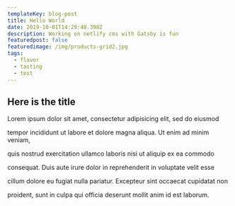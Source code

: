 ```yaml
---
templateKey: blog-post
title: Hello World
date: 2019-10-01T14:29:48.398Z
description: Working on netlify cms with Gatsby is fun
featuredpost: false
featuredimage: /img/products-grid2.jpg
tags:
  - flavor
  - tasting
  - test
---
```

## Here is the title

Lorem ipsum dolor sit amet, consectetur adipisicing elit, sed do eiusmod

tempor incididunt ut labore et dolore magna aliqua. Ut enim ad minim veniam,

quis nostrud exercitation ullamco laboris nisi ut aliquip ex ea commodo

consequat. Duis aute irure dolor in reprehenderit in voluptate velit esse

cillum dolore eu fugiat nulla pariatur. Excepteur sint occaecat cupidatat non

proident, sunt in culpa qui officia deserunt mollit anim id est laborum.
